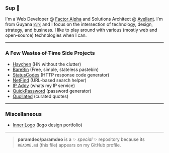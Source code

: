 ### Sup 👋

I'm a Web Developer @ <a href="https://factoralpha.com" target="_blank" rel="noopener">Factor Alpha</a> and Solutions Architect @ <a href="https://avellant.com" target="_blank" rel="noopener">Avellant</a>. I'm from Guyana 🇬🇾 and I focus on the intersection of technology, design, strategy, and business. I like to play around with various (mostly web and open-source) technologies when I can.

---

### A Few <s>Wastes of Time</s> Side Projects

- <a href="https://haychen.com" target="_blank" rel="noopener">Haychen</a> (HN without the clutter)
- <a href="https://barebin.com" target="_blank" rel="noopener">BareBin</a> (Free, simple, stateless pastebin)
- <a href="https://statuscodes.org" target="_blank" rel="noopener">StatusCodes</a> (HTTP response code generator)
- <a href="https://netfind.in" target="_blank" rel="noopener">NetFind</a> (URL-based search helper)
- <a href="https://use.ipaddy.net" target="_blank" rel="noopener">IP Addy</a> (whats my IP service)
- <a href="https://quickpassword.net" target="_blank" rel="noopener">QuickPassword</a> (password generator)
- <a href="https://quollated.com" target="_blank" rel="noopener">Quollated</a> (curated quotes)

---

### Miscellaneous

- <a href="https://innerlogo.com" target="_blank" rel="noopener">Inner Logo</a> (logo design portfolio)

---

> **paramdeo/paramdeo** is a ✨ _special_ ✨ repository because its `README.md` (this file) appears on my GitHub profile.
